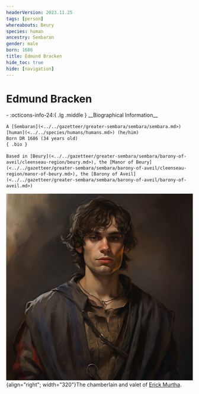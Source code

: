 ```yaml
---
headerVersion: 2023.11.25
tags: [person]
whereabouts: Beury
species: human
ancestry: Sembaran
gender: male
born: 1686
title: Edmund Bracken
hide_toc: true
hide: [navigation]
---
```

# Edmund Bracken
<div class="grid cards ext-narrow-margin ext-one-column" markdown>
- :octicons-info-24:{ .lg .middle } __Biographical Information__

    A [Sembaran](<../../gazetteer/greater-sembara/sembara/sembara.md>) [human](<../../species/humans/humans.md>) (he/him)  
    Born DR 1686 (34 years old)  
    { .bio }

    Based in [Beury](<../../gazetteer/greater-sembara/sembara/barony-of-aveil/cleenseau-region/beury.md>), the [Manor of Beury](<../../gazetteer/greater-sembara/sembara/barony-of-aveil/cleenseau-region/manor-of-beury.md>), the [Barony of Aveil](<../../gazetteer/greater-sembara/sembara/barony-of-aveil/barony-of-aveil.md>)
</div>


![Edmund Bracken](../../assets/edmund-bracken.png){align="right"; width="320"}The chamberlain and valet of [Erick Murtha](<./erick-murtha.md>).